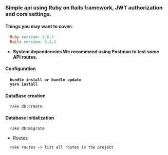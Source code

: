 <h3> Simple api using Ruby on Rails framework, JWT authorization and cors settings. </h3>

<h4>Things you may want to cover: </h4>

```ruby
  Ruby version: 2.6.3
  Rails version: 5.2.3
```

* <strong> System dependencies We recommend using Postman to test some API routes. </strong>

<h4> Configuration <h4>

```console
  bundle install or bundle update
  yarn install
```

<h4> DataBase creation </h4>

```console
  rake db:create
```

<h4> Database initialization </h4>

```console
  rake db:migrate
```

* Routes
```console
  rake routes -> list all routes in the project
```




